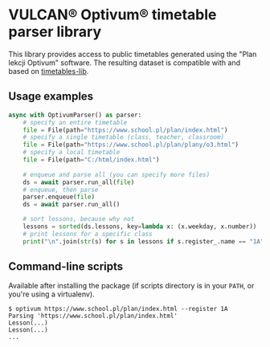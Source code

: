 # VULCAN® Optivum® timetable parser library

This library provides access to public timetables generated using the "Plan lekcji Optivum" software.
The resulting dataset is compatible with and based on [timetables-lib](https://github.com/szkolny-eu/timetables-lib).

## Usage examples

```python
async with OptivumParser() as parser:
    # specify an entire timetable
    file = File(path="https://www.school.pl/plan/index.html")
    # specify a single timetable (class, teacher, classroom)
    file = File(path="https://www.school.pl/plan/plany/o3.html")
    # specify a local timetable
    file = File(path="C:/html/index.html")
    
    # enqueue and parse all (you can specify more files)
    ds = await parser.run_all(file)
    # enqueue, then parse
    parser.enqueue(file)
    ds = await parser.run_all()

    # sort lessons, because why not
    lessons = sorted(ds.lessons, key=lambda x: (x.weekday, x.number))
    # print lessons for a specific class
    print("\n".join(str(s) for s in lessons if s.register_.name == "1A"))
```

## Command-line scripts

Available after installing the package (if scripts directory is in your `PATH`, or you're using a virtualenv). 
```shell
$ optivum https://www.school.pl/plan/index.html --register 1A
Parsing 'https://www.school.pl/plan/index.html'
Lesson(...)
Lesson(...)
...
```

